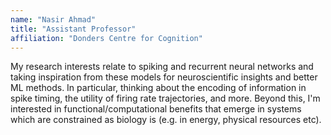 ```yaml
---
name: "Nasir Ahmad"
title: "Assistant Professor"
affiliation: "Donders Centre for Cognition"
---
```


My research interests relate to spiking and recurrent neural networks and taking inspiration from these models for neuroscientific insights and better ML methods. In particular, thinking about the encoding of information in spike timing, the utility of firing rate trajectories, and more. Beyond this, I'm interested in functional/computational benefits that emerge in systems which are constrained as biology is (e.g. in energy, physical resources etc).
